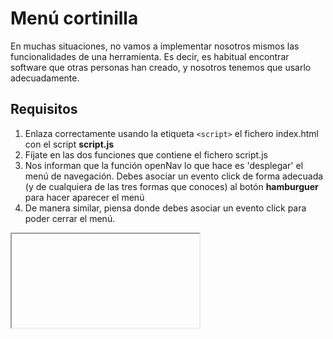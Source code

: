 # Menú cortinilla

En muchas situaciones, no vamos a implementar nosotros mismos las funcionalidades de una herramienta. Es decir, es habitual encontrar software que otras personas han creado, y nosotros tenemos que usarlo adecuadamente.

## Requisitos

1. Enlaza correctamente usando la etiqueta `<script>` el fichero index.html con el script **script.js**
2. Fíjate en las dos funciones que contiene el fichero script.js
3. Nos informan que la función openNav lo que hace es 'desplegar' el menú de navegación. Debes asociar un evento click de forma adecuada (y de cualquiera de las tres formas que conoces) al botón __hamburguer__ para hacer aparecer el menú
4. De manera similar, piensa donde debes asociar un evento click para poder cerrar el menú.
<iframe>

<video width="90%" height="90%" controls autoplay><source src="https://oscarm.tinytake.com/df/129ebcc/thumbnail?type=attachments&version_no=0&file_version_no=0&thumbnail_size=preview" type="video/mp4">Your browser does not support the video tag.</video><br /><a href="https://www.tinytake.com"></a></iframe>